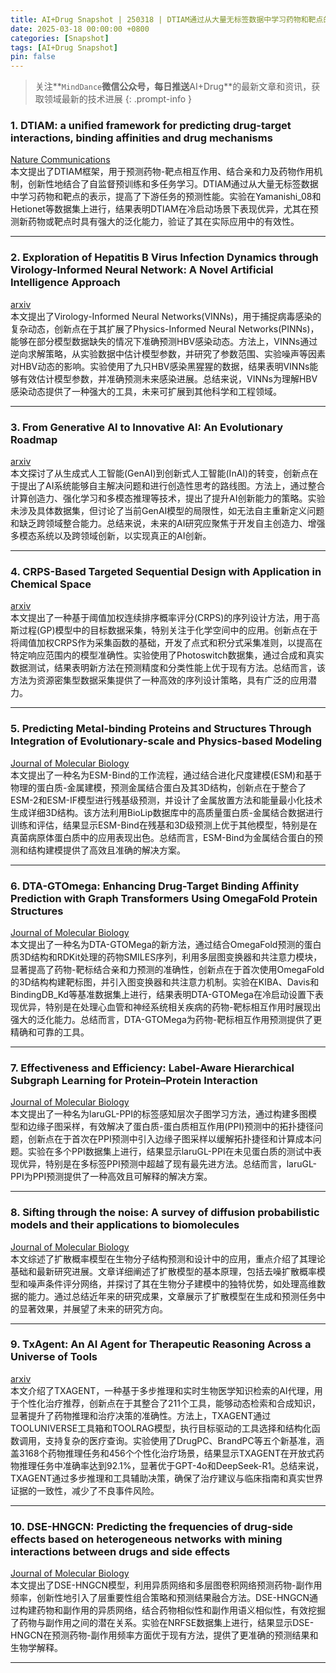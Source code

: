 ```yaml
---
title: AI+Drug Snapshot | 250318 | DTIAM通过从大量无标签数据中学习药物和靶点的表示，提高了下游任务的预测性能
date: 2025-03-18 00:00:00 +0800
categories: [Snapshot]
tags: [AI+Drug Snapshot]
pin: false
---
```


> 关注**`MindDance`**微信公众号，每日推送**AI+Drug**的最新文章和资讯，获取领域最新的技术进展
{: .prompt-info }

### 1. DTIAM: a unified framework for predicting drug-target interactions, binding affinities and drug mechanisms
[Nature Communications](https://doi.org/10.1038/s41467-025-57828-0)  
本文提出了DTIAM框架，用于预测药物-靶点相互作用、结合亲和力及药物作用机制，创新性地结合了自监督预训练和多任务学习。DTIAM通过从大量无标签数据中学习药物和靶点的表示，提高了下游任务的预测性能。实验在Yamanishi_08和Hetionet等数据集上进行，结果表明DTIAM在冷启动场景下表现优异，尤其在预测新药物或靶点时具有强大的泛化能力，验证了其在实际应用中的有效性。

---

### 2. Exploration of Hepatitis B Virus Infection Dynamics through Virology-Informed Neural Network: A Novel Artificial Intelligence Approach
[arxiv](https://arxiv.org/abs/2503.10708)  
本文提出了Virology-Informed Neural Networks(VINNs)，用于捕捉病毒感染的复杂动态，创新点在于其扩展了Physics-Informed Neural Networks(PINNs)，能够在部分模型数据缺失的情况下准确预测HBV感染动态。方法上，VINNs通过逆向求解策略，从实验数据中估计模型参数，并研究了参数范围、实验噪声等因素对HBV动态的影响。实验使用了九只HBV感染黑猩猩的数据，结果表明VINNs能够有效估计模型参数，并准确预测未来感染进展。总结来说，VINNs为理解HBV感染动态提供了一种强大的工具，未来可扩展到其他科学和工程领域。

---

### 3. From Generative AI to Innovative AI: An Evolutionary Roadmap
[arxiv](https://arxiv.org/abs/2503.11419)  
本文探讨了从生成式人工智能(GenAI)到创新式人工智能(InAI)的转变，创新点在于提出了AI系统能够自主解决问题和进行创造性思考的路线图。方法上，通过整合计算创造力、强化学习和多模态推理等技术，提出了提升AI创新能力的策略。实验未涉及具体数据集，但讨论了当前GenAI模型的局限性，如无法自主重新定义问题和缺乏跨领域整合能力。总结来说，未来的AI研究应聚焦于开发自主创造力、增强多模态系统以及跨领域创新，以实现真正的AI创新。

---

### 4. CRPS-Based Targeted Sequential Design with Application in Chemical Space
[arxiv](https://arxiv.org/abs/2503.11250)  
本文提出了一种基于阈值加权连续排序概率评分(CRPS)的序列设计方法，用于高斯过程(GP)模型中的目标数据采集，特别关注于化学空间中的应用。创新点在于将阈值加权CRPS作为采集函数的基础，开发了点式和积分式采集准则，以提高在特定响应范围内的模型准确性。实验使用了Photoswitch数据集，通过合成和真实数据测试，结果表明新方法在预测精度和分类性能上优于现有方法。总结而言，该方法为资源密集型数据采集提供了一种高效的序列设计策略，具有广泛的应用潜力。

---

### 5. Predicting Metal-binding Proteins and Structures Through Integration of Evolutionary-scale and Physics-based Modeling
[Journal of Molecular Biology](https://doi.org/10.1016/j.jmb.2025.168962)  
本文提出了一种名为ESM-Bind的工作流程，通过结合进化尺度建模(ESM)和基于物理的蛋白质-金属建模，预测金属结合蛋白及其3D结构，创新点在于整合了ESM-2和ESM-IF模型进行残基级预测，并设计了金属放置方法和能量最小化技术生成详细3D结构。该方法利用BioLip数据库中的高质量蛋白质-金属结合数据进行训练和评估，结果显示ESM-Bind在残基和3D级预测上优于其他模型，特别是在真菌病原体蛋白质中的应用表现出色。总结而言，ESM-Bind为金属结合蛋白的预测和结构建模提供了高效且准确的解决方案。

---

### 6. DTA-GTOmega: Enhancing Drug-Target Binding Affinity Prediction with Graph Transformers Using OmegaFold Protein Structures
[Journal of Molecular Biology](https://doi.org/10.1016/j.jmb.2024.168843)  
本文提出了一种名为DTA-GTOMega的新方法，通过结合OmegaFold预测的蛋白质3D结构和RDKit处理的药物SMILES序列，利用多层图变换器和共注意力模块，显著提高了药物-靶标结合亲和力预测的准确性，创新点在于首次使用OmegaFold的3D结构构建靶标图，并引入图变换器和共注意力机制。实验在KIBA、Davis和BindingDB_Kd等基准数据集上进行，结果表明DTA-GTOMega在冷启动设置下表现优异，特别是在处理心血管和神经系统相关疾病的药物-靶标相互作用时展现出强大的泛化能力。总结而言，DTA-GTOMega为药物-靶标相互作用预测提供了更精确和可靠的工具。

---

### 7. Effectiveness and Efficiency: Label-Aware Hierarchical Subgraph Learning for Protein–Protein Interaction
[Journal of Molecular Biology](https://doi.org/10.1016/j.jmb.2024.168737)  
本文提出了一种名为laruGL-PPI的标签感知层次子图学习方法，通过构建多图模型和边缘子图采样，有效解决了蛋白质-蛋白质相互作用(PPI)预测中的拓扑捷径问题，创新点在于首次在PPI预测中引入边缘子图采样以缓解拓扑捷径和计算成本问题。实验在多个PPI数据集上进行，结果显示laruGL-PPI在未见蛋白质的测试中表现优异，特别是在多标签PPI预测中超越了现有最先进方法。总结而言，laruGL-PPI为PPI预测提供了一种高效且可解释的解决方案。

---

### 8. Sifting through the noise: A survey of diffusion probabilistic models and their applications to biomolecules
[Journal of Molecular Biology](https://doi.org/10.1016/j.jmb.2024.168818)  
本文综述了扩散概率模型在生物分子结构预测和设计中的应用，重点介绍了其理论基础和最新研究进展。文章详细阐述了扩散模型的基本原理，包括去噪扩散概率模型和噪声条件评分网络，并探讨了其在生物分子建模中的独特优势，如处理高维数据的能力。通过总结近年来的研究成果，文章展示了扩散模型在生成和预测任务中的显著效果，并展望了未来的研究方向。

---

### 9. TxAgent: An AI Agent for Therapeutic Reasoning Across a Universe of Tools
[arxiv](https://arxiv.org/abs/2503.10970)  
本文介绍了TXAGENT，一种基于多步推理和实时生物医学知识检索的AI代理，用于个性化治疗推荐，创新点在于其整合了211个工具，能够动态检索和合成知识，显著提升了药物推理和治疗决策的准确性。方法上，TXAGENT通过TOOLUNIVERSE工具箱和TOOLRAG模型，执行目标驱动的工具选择和结构化函数调用，支持复杂的医疗查询。实验使用了DrugPC、BrandPC等五个新基准，涵盖3168个药物推理任务和456个个性化治疗场景，结果显示TXAGENT在开放式药物推理任务中准确率达到92.1%，显著优于GPT-4o和DeepSeek-R1。总结来说，TXAGENT通过多步推理和工具辅助决策，确保了治疗建议与临床指南和真实世界证据的一致性，减少了不良事件风险。

---

### 10. DSE-HNGCN: Predicting the frequencies of drug-side effects based on heterogeneous networks with mining interactions between drugs and side effects
[Journal of Molecular Biology](https://doi.org/10.1016/j.jmb.2024.168916)  
本文提出了DSE-HNGCN模型，利用异质网络和多层图卷积网络预测药物-副作用频率，创新性地引入了层重要性组合策略和预测结果融合方法。DSE-HNGCN通过构建药物和副作用的异质网络，结合药物相似性和副作用语义相似性，有效挖掘了药物与副作用之间的潜在关系。实验在NRFSE数据集上进行，结果显示DSE-HNGCN在预测药物-副作用频率方面优于现有方法，提供了更准确的预测结果和生物学解释。

--- 